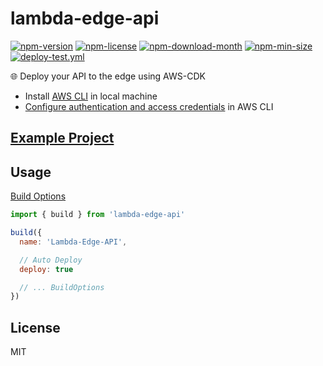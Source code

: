 <!----- BEGIN GHOST DOCS HEADER ----->

# lambda-edge-api


<!----- BEGIN GHOST DOCS BADGES ----->
<a href="https://npmjs.com/package/lambda-edge-api"><img src="https://img.shields.io/npm/v/lambda-edge-api" alt="npm-version" /></a> <a href="https://npmjs.com/package/lambda-edge-api"><img src="https://img.shields.io/npm/l/lambda-edge-api" alt="npm-license" /></a> <a href="https://npmjs.com/package/lambda-edge-api"><img src="https://img.shields.io/npm/dm/lambda-edge-api" alt="npm-download-month" /></a> <a href="https://npmjs.com/package/lambda-edge-api"><img src="https://img.shields.io/bundlephobia/min/lambda-edge-api" alt="npm-min-size" /></a> <a href="https://github.com/jill64/lambda-edge-api/actions/workflows/deploy-test.yml"><img src="https://github.com/jill64/lambda-edge-api/actions/workflows/deploy-test.yml/badge.svg" alt="deploy-test.yml" /></a>
<!----- END GHOST DOCS BADGES ----->


🌐 Deploy your API to the edge using AWS-CDK

<!----- END GHOST DOCS HEADER ----->

- Install [AWS CLI](https://docs.aws.amazon.com/cli/latest/userguide/getting-started-install.html) in local machine
- [Configure authentication and access credentials](https://docs.aws.amazon.com/cli/latest/userguide/cli-chap-authentication.html) in AWS CLI

## [Example Project](./demo)

## Usage

[Build Options](./src/types/BuildOptions.ts)

```js
import { build } from 'lambda-edge-api'

build({
  name: 'Lambda-Edge-API',

  // Auto Deploy
  deploy: true

  // ... BuildOptions
})
```

<!----- BEGIN GHOST DOCS FOOTER ----->

## License

MIT

<!----- END GHOST DOCS FOOTER ----->
